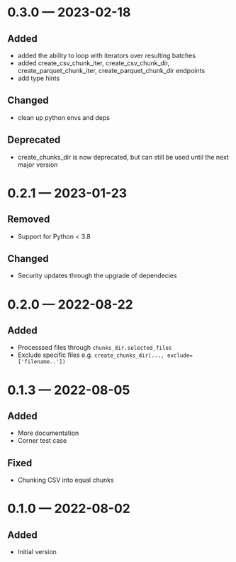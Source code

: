 
<a id='changelog-0.3.0'></a>
# 0.3.0 — 2023-02-18

## Added

- added the ability to loop with iterators over resulting batches
- added create_csv_chunk_iter, create_csv_chunk_dir, create_parquet_chunk_iter, create_parquet_chunk_dir endpoints
- add type hints

## Changed

- clean up python envs and deps

## Deprecated

- create_chunks_dir is now deprecated, but can still be used until the next major version

<a id='changelog-0.2.1'></a>
# 0.2.1 — 2023-01-23

## Removed

- Support for Python < 3.8

## Changed

- Security updates through the upgrade of dependecies

<a id='changelog-0.2.0'></a>
# 0.2.0 — 2022-08-22

## Added

- Processsed files through `chunks_dir.selected_files`
- Exclude specific files e.g. `create_chunks_dir(..., exclude=['filename..'])`

<a id='changelog-0.1.3'></a>
# 0.1.3 — 2022-08-05

## Added

- More documentation
- Corner test case

## Fixed

- Chunking CSV into equal chunks

<a id='changelog-0.1.0'></a>
# 0.1.0 — 2022-08-02

## Added

- Initial version

